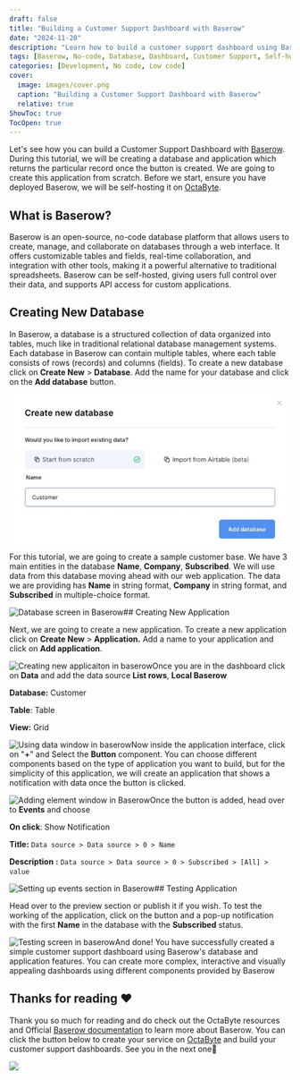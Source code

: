 ```yaml
---
draft: false
title: "Building a Customer Support Dashboard with Baserow"
date: "2024-11-20"
description: "Learn how to build a customer support dashboard using Baserow, an open-source no-code database platform. This tutorial guides you through creating a database, building an application, and setting up a button that shows notifications with data from your database."
tags: [Baserow, No-code, Database, Dashboard, Customer Support, Self-hosting, Application, Tutorial, OctaByte]
categories: [Development, No code, Low code]
cover:
  image: images/cover.png
  caption: "Building a Customer Support Dashboard with Baserow"
  relative: true
ShowToc: true
TocOpen: true
---
```



Let's see how you can build a Customer Support Dashboard with [Baserow](https://octabyte.io/development/nocode-lowcode/baserow). During this tutorial, we will be creating a database and application which returns the particular record once the button is created. We are going to create this application from scratch. Before we start, ensure you have deployed Baserow, we will be self\-hosting it on [OctaByte](https://octabyte.io/development/nocode-lowcode/baserow).

## What is Baserow?

  
Baserow is an open\-source, no\-code database platform that allows users to create, manage, and collaborate on databases through a web interface. It offers customizable tables and fields, real\-time collaboration, and integration with other tools, making it a powerful alternative to traditional spreadsheets. Baserow can be self\-hosted, giving users full control over their data, and supports API access for custom applications.

## Creating New Database

  
In Baserow, a database is a structured collection of data organized into tables, much like in traditional relational database management systems. Each database in Baserow can contain multiple tables, where each table consists of rows (records) and columns (fields). To create a new database click on **Create New** \> **Database**. Add the name for your database and click on the **Add database** button.

![Creating new database screen](images/Screenshot-2024-05-25-at-9.25.43-PM.jpg)For this tutorial, we are going to create a sample customer base. We have 3 main entities in the database **Name**, **Company**, **Subscribed**. We will use data from this database moving ahead with our web application. The data we are providing has **Name** in string format, **Company** in string format, and **Subscribed** in multiple\-choice format.

![Database screen in Baserow](https://blog.elest.io/content/images/2024/05/Screenshot-2024-05-25-at-9.28.06-PM.jpg)## Creating New Application

Next, we are going to create a new application. To create a new application click on **Create New** \>  **Application.** Add a name to your application and click on **Add application**.

![Creating new applicaiton in baserow](https://blog.elest.io/content/images/2024/05/Screenshot-2024-05-25-at-10.50.06-PM.jpg)Once you are in the dashboard click on **Data** and add the data source **List rows**, **Local Baserow**

**Database:** Customer

**Table**: Table

**View:** Grid

![Using data window in baserow](https://blog.elest.io/content/images/2024/05/Screenshot-2024-05-25-at-10.53.34-PM-1.jpg)Now inside the application interface, click on "**\+**" and Select the **Button** component. You can choose different components based on the type of application you want to build, but for the simplicity of this application, we will create an application that shows a notification with data once the button is clicked.

![Adding element window in Baserow](https://blog.elest.io/content/images/2024/05/Screenshot-2024-05-25-at-10.56.23-PM.jpg)Once the button is added, head over to **Events** and choose 

**On click**: Show Notification 

**Title:** `Data source > Data source > 0 > Name`

**Description** **:** `Data source > Data source > 0 > Subscribed > [All] > value`

![Setting up events section in Baserow](https://blog.elest.io/content/images/2024/05/Screenshot-2024-05-25-at-10.56.32-PM.jpg)## Testing Application

Head over to the preview section or publish it if you wish. To test the working of the application, click on the button and a pop\-up notification with the first **Name** in the database with the **Subscribed** status.

![Testing screen in baserow](https://blog.elest.io/content/images/2024/05/Screenshot-2024-05-25-at-11.00.09-PM.jpg)And done! You have successfully created a simple customer support dashboard using Baserow's database and application features. You can create more complex, interactive and visually appealing dashboards using different components provided by Baserow

## **Thanks for reading ❤️**

Thank you so much for reading and do check out the OctaByte resources and Official [Baserow documentation](https://baserow.io/docs/index?ref=blog.octabyte.io) to learn more about Baserow. You can click the button below to create your service on [OctaByte](https://octabyte.io/development/nocode-lowcode/baserow) and build your customer support dashboards. See you in the next one👋

[![](/images/octabyte-deploy.png)](https://octabyte.io/development/nocode-lowcode/baserow)


